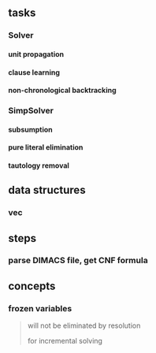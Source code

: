 ## tasks

### Solver

#### unit propagation

#### clause learning

#### non-chronological backtracking

### SimpSolver

#### subsumption

#### pure literal elimination

#### tautology removal

## data structures

### vec



## steps

### parse DIMACS file, get CNF formula


## concepts

### frozen variables

> will not be eliminated by resolution
>
> for incremental solving




